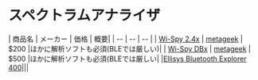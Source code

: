 # スペクトラムアナライザ


| 商品名 | メーカー | 価格 | 概要|
| -- | -- | -- |
| [Wi-Spy 2.4x](http://www.metageek.com/products/wi-spy/) | [metageek](http://www.metageek.com/store/catalog/) | $200 |ほかに解析ソフトも必須(BLEでは厳しい)|
| [Wi-Spy DBx](http://www.metageek.com/products/wi-spy/) | [metageek](http://www.metageek.com/store/catalog/) | $500 |ほかに解析ソフトも必須(BLEでは厳しい|
|[Ellisys Bluetooth Explorer 400](http://www.ellisys.com/products/bex400/)|||

